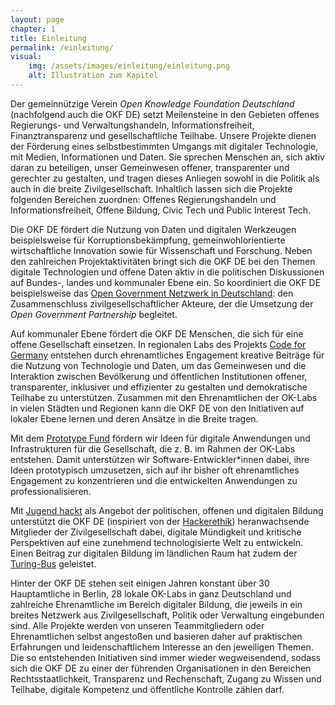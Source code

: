 ```yaml
---
layout: page
chapter: 1
title: Einleitung 
permalink: /einleitung/
visual:
    img: /assets/images/einleitung/einleitung.png
    alt: Illustration zum Kapitel
---
```


Der gemeinnützige Verein _Open Knowledge Foundation Deutschland_ (nachfolgend auch die OKF DE) setzt Meilensteine in den Gebieten offenes Regierungs- und Verwaltungshandeln, Informationsfreiheit, Finanztransparenz und gesellschaftliche Teilhabe. Unsere Projekte dienen der Förderung eines selbstbestimmten Umgangs mit digitaler Technologie, mit Medien, Informationen und Daten. Sie sprechen Menschen an, sich aktiv daran zu beteiligen, unser Gemeinwesen offener, transparenter und gerechter zu gestalten, und tragen dieses Anliegen sowohl in die Politik als auch in die breite Zivilgesellschaft. Inhaltlich lassen sich die Projekte folgenden Bereichen zuordnen: Offenes Regierungshandeln und Informationsfreiheit, Offene Bildung, Civic Tech und Public Interest Tech. 

Die OKF DE fördert die Nutzung von Daten und digitalen Werkzeugen beispielsweise für Korruptionsbekämpfung, gemeinwohlorientierte wirtschaftliche Innovation sowie für Wissenschaft und Forschung. Neben den zahlreichen Projektaktivitäten bringt sich die OKF DE bei den Themen digitale Technologien und offene Daten aktiv in die politischen Diskussionen auf Bundes-, landes und kommunaler Ebene ein. So koordiniert die OKF DE beispielsweise das [Open Government Netzwerk in Deutschland](https://opengovpartnership.de/): den Zusammenschluss zivilgesellschaftlicher Akteure, der die Umsetzung der _Open Government Partnership_ begleitet.

Auf kommunaler Ebene fördert die OKF DE Menschen, die sich für eine offene Gesellschaft einsetzen. In regionalen Labs des Projekts [Code for Germany](https://www.codefor.de/) entstehen durch ehrenamtliches Engagement kreative Beiträge für die Nutzung von Technologie und Daten, um das Gemeinwesen und die Interaktion zwischen Bevölkerung und öffentlichen Institutionen offener, transparenter, inklusiver und effizienter zu gestalten und demokratische Teilhabe zu unterstützen. Zusammen mit den Ehrenamtlichen der OK-Labs in vielen Städten und Regionen kann die OKF DE von den Initiativen auf lokaler Ebene lernen und deren Ansätze in die Breite tragen. 

Mit dem [Prototype Fund](https://prototypefund.de/) fördern wir Ideen für digitale Anwendungen und Infrastrukturen für die Gesellschaft, die z. B. im Rahmen der OK-Labs entstehen. Damit unterstützen wir Software-Entwickler\*innen dabei, ihre Ideen prototypisch umzusetzen, sich auf ihr bisher oft ehrenamtliches Engagement zu konzentrieren und die entwickelten Anwendungen zu professionalisieren.

Mit [Jugend hackt](https://jugendhackt.org/) als Angebot der politischen, offenen und digitalen Bildung unterstützt die OKF DE (inspiriert von der [Hackerethik](https://www.ccc.de/de/hackerethik)) heranwachsende Mitglieder der Zivilgesellschaft dabei, digitale Mündigkeit und kritische Perspektiven auf eine zunehmend technologisierte Welt zu entwickeln. Einen Beitrag zur digitalen Bildung im ländlichen Raum hat zudem der [Turing-Bus](https://touring-bus.de/) geleistet.

Hinter der OKF DE stehen seit einigen Jahren konstant über 30 Hauptamtliche in Berlin, 28 lokale OK-Labs in ganz Deutschland und zahlreiche Ehrenamtliche im Bereich digitaler Bildung, die jeweils in ein breites Netzwerk aus Zivilgesellschaft, Politik oder Verwaltung eingebunden sind. Alle Projekte werden von unseren Teammitgliedern oder Ehrenamtlichen selbst angestoßen und basieren daher auf praktischen Erfahrungen und leidenschaftlichem Interesse an den jeweiligen Themen. Die so entstehenden Initiativen sind immer wieder wegweisendend, sodass sich die OKF DE zu einer der führenden Organisationen in den Bereichen Rechtsstaatlichkeit, Transparenz und Rechenschaft, Zugang zu Wissen und Teilhabe, digitale Kompetenz und öffentliche Kontrolle zählen darf.

